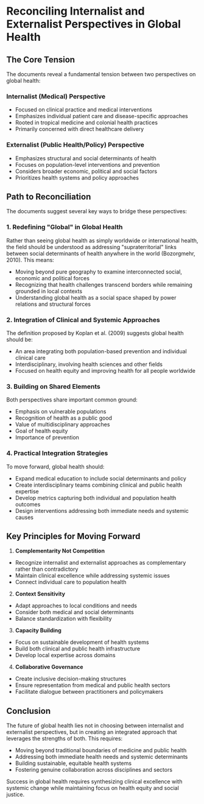 # Reconciling Internalist and Externalist Perspectives in Global Health

## The Core Tension

The documents reveal a fundamental tension between two perspectives on global health:

### Internalist (Medical) Perspective
- Focused on clinical practice and medical interventions
- Emphasizes individual patient care and disease-specific approaches
- Rooted in tropical medicine and colonial health practices
- Primarily concerned with direct healthcare delivery

### Externalist (Public Health/Policy) Perspective  
- Emphasizes structural and social determinants of health
- Focuses on population-level interventions and prevention
- Considers broader economic, political and social factors
- Prioritizes health systems and policy approaches

## Path to Reconciliation

The documents suggest several key ways to bridge these perspectives:

### 1. Redefining "Global" in Global Health

Rather than seeing global health as simply worldwide or international health, the field should be understood as addressing "supraterritorial" links between social determinants of health anywhere in the world (Bozorgmehr, 2010). This means:

- Moving beyond pure geography to examine interconnected social, economic and political forces
- Recognizing that health challenges transcend borders while remaining grounded in local contexts
- Understanding global health as a social space shaped by power relations and structural forces

### 2. Integration of Clinical and Systemic Approaches 

The definition proposed by Koplan et al. (2009) suggests global health should be:
- An area integrating both population-based prevention and individual clinical care
- Interdisciplinary, involving health sciences and other fields
- Focused on health equity and improving health for all people worldwide

### 3. Building on Shared Elements

Both perspectives share important common ground:
- Emphasis on vulnerable populations
- Recognition of health as a public good
- Value of multidisciplinary approaches
- Goal of health equity
- Importance of prevention

### 4. Practical Integration Strategies

To move forward, global health should:
- Expand medical education to include social determinants and policy
- Create interdisciplinary teams combining clinical and public health expertise
- Develop metrics capturing both individual and population health outcomes
- Design interventions addressing both immediate needs and systemic causes

## Key Principles for Moving Forward

1. **Complementarity Not Competition**
- Recognize internalist and externalist approaches as complementary rather than contradictory
- Maintain clinical excellence while addressing systemic issues
- Connect individual care to population health

2. **Context Sensitivity**
- Adapt approaches to local conditions and needs
- Consider both medical and social determinants
- Balance standardization with flexibility

3. **Capacity Building**
- Focus on sustainable development of health systems
- Build both clinical and public health infrastructure
- Develop local expertise across domains

4. **Collaborative Governance**
- Create inclusive decision-making structures
- Ensure representation from medical and public health sectors
- Facilitate dialogue between practitioners and policymakers

## Conclusion

The future of global health lies not in choosing between internalist and externalist perspectives, but in creating an integrated approach that leverages the strengths of both. This requires:

- Moving beyond traditional boundaries of medicine and public health
- Addressing both immediate health needs and systemic determinants
- Building sustainable, equitable health systems
- Fostering genuine collaboration across disciplines and sectors

Success in global health requires synthesizing clinical excellence with systemic change while maintaining focus on health equity and social justice.

